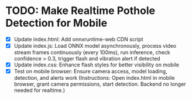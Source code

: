 # TODO: Make Realtime Pothole Detection for Mobile

- [x] Update index.html: Add onnxruntime-web CDN script
- [x] Update index.js: Load ONNX model asynchronously, process video stream frames continuously (every 100ms), run inference, check confidence > 0.3, trigger flash and vibration alert if detected
- [x] Update index.css: Enhance flash styles for better visibility on mobile
- [x] Test on mobile browser: Ensure camera access, model loading, detection, and alerts work (Instructions: Open index.html in mobile browser, grant camera permissions, start detection. Backend no longer needed for realtime.)

